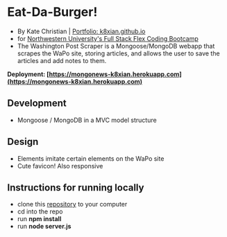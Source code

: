 # Eat-Da-Burger! 
* By Kate Christian | [Portfolio: k8xian.github.io](https://k8xian.github.io)
* for [Northwestern University's Full Stack Flex Coding Bootcamp](https://bootcamp.northwestern.edu/coding/)
* The Washington Post Scraper is a Mongoose/MongoDB webapp that scrapes the WaPo site, storing articles, and allows the user to save the articles and add notes to them.

**Deployment:  [https://mongonews-k8xian.herokuapp.com](https://mongonews-k8xian.herokuapp.com)**

## Development
* Mongoose / MongoDB in a MVC model structure

## Design
* Elements imitate certain elements on the WaPo site
* Cute favicon! Also responsive

## Instructions for running locally
* clone this [repository](https://github.com/k8xian/MongoNewsScraper) to your computer
* cd into the repo
* run **npm install**
* run **node server.js**
